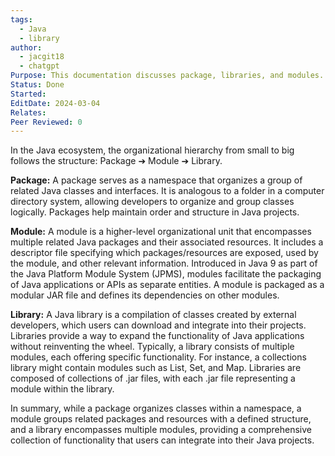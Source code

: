```yaml
---
tags:
  - Java
  - library
author:
  - jacgit18
  - chatgpt
Purpose: This documentation discusses package, libraries, and modules.
Status: Done
Started: 
EditDate: 2024-03-04
Relates: 
Peer Reviewed: 0
---
```

In the Java ecosystem, the organizational hierarchy from small to big follows the structure: Package ➔ Module ➔ Library.

**Package:**
A package serves as a namespace that organizes a group of related Java classes and interfaces. It is analogous to a folder in a computer directory system, allowing developers to organize and group classes logically. Packages help maintain order and structure in Java projects.

**Module:**
A module is a higher-level organizational unit that encompasses multiple related Java packages and their associated resources. It includes a descriptor file specifying which packages/resources are exposed, used by the module, and other relevant information. Introduced in Java 9 as part of the Java Platform Module System (JPMS), modules facilitate the packaging of Java applications or APIs as separate entities. A module is packaged as a modular JAR file and defines its dependencies on other modules.

**Library:**
A Java library is a compilation of classes created by external developers, which users can download and integrate into their projects. Libraries provide a way to expand the functionality of Java applications without reinventing the wheel. Typically, a library consists of multiple modules, each offering specific functionality. For instance, a collections library might contain modules such as List, Set, and Map. Libraries are composed of collections of .jar files, with each .jar file representing a module within the library.

In summary, while a package organizes classes within a namespace, a module groups related packages and resources with a defined structure, and a library encompasses multiple modules, providing a comprehensive collection of functionality that users can integrate into their Java projects.